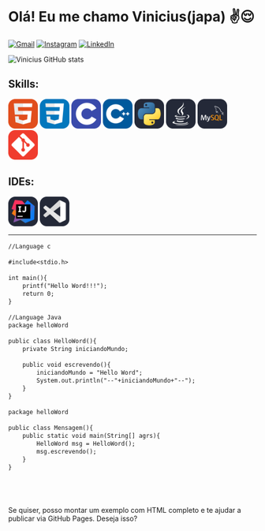 # Olá! Eu me chamo Vinicius(japa) ✌️😌

[![Gmail](https://img.shields.io/badge/Gmail-D14836?style=for-the-badge&logo=gmail&logoColor=white)](mailto:yudiozawa123@gmail.com)
[![Instagram](https://img.shields.io/badge/Instagram-E4405F?style=for-the-badge&logo=instagram&logoColor=white)](https://www.instagram.com/)
[![LinkedIn](https://img.shields.io/badge/LinkedIn-0077B5?style=for-the-badge&logo=linkedin&logoColor=white)](https://www.linkedin.com/)

![Vinicius GitHub stats](https://github-readme-stats.vercel.app/api?username=viniciusozawa&show_icons=true&theme=merko)

## Skills:
<p>
  <img src="https://raw.githubusercontent.com/tandpfun/skill-icons/main/icons/HTML.svg" height="60">
  <img src="https://raw.githubusercontent.com/tandpfun/skill-icons/main/icons/CSS.svg" height="60">
  <img src="https://github.com/tandpfun/skill-icons/raw/main/icons/C.svg" height="60">
  <img src="https://github.com/tandpfun/skill-icons/raw/main/icons/CPP.svg" height="60">
  <img src="https://github.com/tandpfun/skill-icons/raw/main/icons/Python-Dark.svg" height="60">
  <img src="https://github.com/tandpfun/skill-icons/raw/main/icons/Java-Dark.svg" height="60">
  <img src="https://github.com/tandpfun/skill-icons/raw/main/icons/MySQL-Dark.svg" height="60">
  <img src="https://github.com/tandpfun/skill-icons/raw/main/icons/Git.svg" height="60">
</p>

## IDEs:
<p>
  <img src="https://github.com/tandpfun/skill-icons/raw/main/icons/Idea-Dark.svg" height="60">
  <img src="https://github.com/tandpfun/skill-icons/raw/main/icons/VSCode-Dark.svg" height="60">
</p>

---

<codes>

    //Language c

    #include<stdio.h>

    int main(){
        printf("Hello Word!!!");
        return 0;
    }

    //Language Java 
    package helloWord 

    public class HelloWord(){
        private String iniciandoMundo;
        
        public void escrevendo(){
            iniciandoMundo = "Hello Word";
            System.out.println("--"+iniciandoMundo+"--");
        }
    }
    
    package helloWord 
    
    public class Mensagem(){
        public static void main(String[] agrs){
            HelloWord msg = HelloWord();
            msg.escrevendo();
        }
    }

    
</code><br>
---

Se quiser, posso montar um exemplo com HTML completo e te ajudar a publicar via GitHub Pages. Deseja isso?
